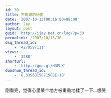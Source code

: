 ```yaml
---
id: 30
title: 不能说的秘密
date: '2007-10-13T00:16:00+08:00'
author: Jay
layout: post
guid: 'http://ijay.net.cn/log/?p=30'
permalink: /2007/10/13/30
dsq_thread_id:
    - '4270597111'
views:
    - '3288'
shorturl:
    - 'http://goo.gl/N3FLX'
duoshuo_thread_id:
    - '6.3356015871588E+18'
---
```


刚看完，觉得心里某个地方被重重地揉了一下…想哭